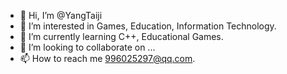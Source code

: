- 👋 Hi, I’m @YangTaiji
- 👀 I’m interested in Games, Education, Information Technology.
- 🌱 I’m currently learning C++, Educational Games.
- 💞️ I’m looking to collaborate on ...
- 📫 How to reach me 996025297@qq.com.

<!---
YangTaiji/YangTaiji is a ✨ special ✨ repository because its `README.md` (this file) appears on your GitHub profile.
You can click the Preview link to take a look at your changes.
--->
